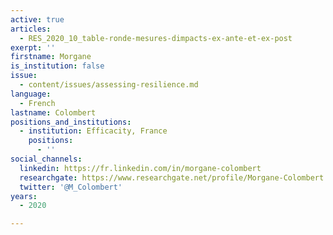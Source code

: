 ```yaml
---
active: true
articles:
  - RES_2020_10_table-ronde-mesures-dimpacts-ex-ante-et-ex-post
exerpt: ''
firstname: Morgane
is_institution: false
issue:
  - content/issues/assessing-resilience.md
language:
  - French
lastname: Colombert
positions_and_institutions:
  - institution: Efficacity, France
    positions:
      - ''
social_channels:
  linkedin: https://fr.linkedin.com/in/morgane-colombert
  researchgate: https://www.researchgate.net/profile/Morgane-Colombert
  twitter: '@M_Colombert'
years:
  - 2020

---
```

